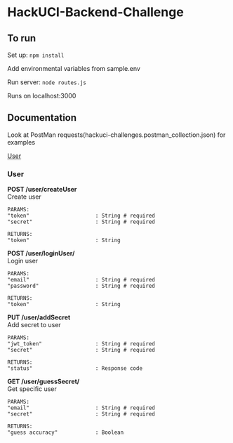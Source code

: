 # HackUCI-Backend-Challenge

## To run  
Set up: 
`npm install`

Add environmental variables from sample.env

Run server: 
`node routes.js`

Runs on localhost:3000

## Documentation
Look at PostMan requests(hackuci-challenges.postman_collection.json) for examples  

[User](#User)

### User
**POST /user/createUser**  
Create user
```
PARAMS:
"token"                     : String # required
"secret"                    : String # required

RETURNS:
"token"                     : String
```

**POST /user/loginUser/**  
Login user
```
PARAMS:
"email"                     : String # required
"password"                  : String # required

RETURNS:
"token"                     : String
```

**PUT /user/addSecret**  
Add secret to user
```
PARAMS:
"jwt_token"                 : String # required
"secret"                    : String # required

RETURNS:
"status"                    : Response code
```

**GET /user/guessSecret/**  
Get specific user
```
PARAMS:
"email"                     : String # required
"secret"                    : String # required

RETURNS:
"guess accuracy"            : Boolean
```
